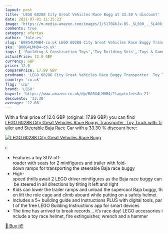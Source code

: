 ```yaml
---
layout: post
title: 'LEGO 60288 City Great Vehicles Race Bugg at 33.30 % discount'
date: 2021-07-01 11:35:23
image: 'https://m.media-amazon.com/images/I/517BGkJx-BS._SL500_._SL400_.jpg'
comments: true
category: ofertas
author: 'tole.es'
slug: 'B08G4LMHB4-co.uk LEGO 60288 City Great Vehicles Race Buggy Transporter...'
sku: 'B08G4LMHB4-co.uk'
tags: [ 'Building & Construction Toys','Toy Building Sets','Toys & Games','Toys Store','lego', ]
actualPrice: 12.0 GBP
currency: GBP
price: 12.0
comparePrice: 17.99 GBP
prodname: 'LEGO 60288 City Great Vehicles Race Buggy Transporter  Toy Truck with Trailer and Steerable Baja Race Car'
country: 'co.uk'
flag: '🇬🇧'
brand: 'LEGO'
buyurl: 'https://www.amazon.co.uk/dp/B08G4LMHB4/?tag=tolees0a-21'
descuento: '33.30'
average: '12.08'
---
```


With a final price of 12.0 GBP (original: 17.99 GBP) you can find [LEGO 60288 City Great Vehicles Race Buggy Transporter  Toy Truck with Trailer and Steerable Baja Race Car](https://www.amazon.co.uk/dp/B08G4LMHB4/?tag=tolees0a-21) with a  33.30 % discount here:

[![LEGO 60288 City Great Vehicles Race Bugg](https://m.media-amazon.com/images/I/517BGkJx-BS._SL500_._SL400_.jpg)](https://www.amazon.co.uk/dp/B08G4LMHB4/?tag=tolees0a-21)

ℹ️:

- Features a toy SUV off-roader with seats for 2 minifigures and trailer with fold-down ramps for transporting the steerable Baja race buggy
- High-speed thrills await 2 LEGO driver minifigures as the Baja race buggy can be steered in all directions by tilting it left and right
- Kids can lower the trailer ramps and unload the supercool Baja buggy, then lift the role cage and climb aboard while putting on a safety helmet
- Includes a 5+ building guide and Instructions PLUS with digital tools, part of the free LEGO Building Instructions app for smart devices
- The time has arrived to break records... it’s race day! LEGO accessories include a toy race helmet, fire extinguisher, wrench and a hammer

[🛒 Buy it!!](https://www.amazon.co.uk/dp/B08G4LMHB4/?tag=tolees0a-21)
